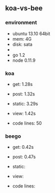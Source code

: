## koa-vs-bee

### environment
* ubuntu 13.10 64bit
* mem: 4G
* disk: sata
*
* go 1.2
* node 0.11.9

### koa
* get:    1.28s
* post:   1.32s
* static: 3.29s
* view:   1.42s

* code lines: 50

### beego
* get:    0.42s
* post:   0.47s
* static:
* view:

* code lines:
